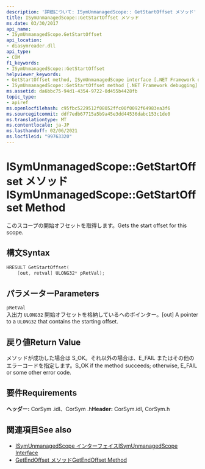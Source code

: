 ```yaml
---
description: '詳細について: ISymUnmanagedScope:: GetStartOffset メソッド'
title: ISymUnmanagedScope::GetStartOffset メソッド
ms.date: 03/30/2017
api_name:
- ISymUnmanagedScope.GetStartOffset
api_location:
- diasymreader.dll
api_type:
- COM
f1_keywords:
- ISymUnmanagedScope::GetStartOffset
helpviewer_keywords:
- GetStartOffset method, ISymUnmanagedScope interface [.NET Framework debugging]
- ISymUnmanagedScope::GetStartOffset method [.NET Framework debugging]
ms.assetid: da6bbc75-94d1-4354-9722-0d455b4428fb
topic_type:
- apiref
ms.openlocfilehash: c95fbc5229512f08052ffc00f0092f64983ea3f6
ms.sourcegitcommit: ddf7edb67715a5b9a45e3dd44536dabc153c1de0
ms.translationtype: MT
ms.contentlocale: ja-JP
ms.lasthandoff: 02/06/2021
ms.locfileid: "99763320"
---
```

# <a name="isymunmanagedscopegetstartoffset-method"></a><span data-ttu-id="0b8b1-103">ISymUnmanagedScope::GetStartOffset メソッド</span><span class="sxs-lookup"><span data-stu-id="0b8b1-103">ISymUnmanagedScope::GetStartOffset Method</span></span>

<span data-ttu-id="0b8b1-104">このスコープの開始オフセットを取得します。</span><span class="sxs-lookup"><span data-stu-id="0b8b1-104">Gets the start offset for this scope.</span></span>  
  
## <a name="syntax"></a><span data-ttu-id="0b8b1-105">構文</span><span class="sxs-lookup"><span data-stu-id="0b8b1-105">Syntax</span></span>  
  
```cpp  
HRESULT GetStartOffset(  
    [out, retval] ULONG32* pRetVal);  
```  
  
## <a name="parameters"></a><span data-ttu-id="0b8b1-106">パラメーター</span><span class="sxs-lookup"><span data-stu-id="0b8b1-106">Parameters</span></span>  

 `pRetVal`  
 <span data-ttu-id="0b8b1-107">入出力 `ULONG32` 開始オフセットを格納しているへのポインター。</span><span class="sxs-lookup"><span data-stu-id="0b8b1-107">[out] A pointer to a `ULONG32` that contains the starting offset.</span></span>  
  
## <a name="return-value"></a><span data-ttu-id="0b8b1-108">戻り値</span><span class="sxs-lookup"><span data-stu-id="0b8b1-108">Return Value</span></span>  

 <span data-ttu-id="0b8b1-109">メソッドが成功した場合は S_OK。それ以外の場合は、E_FAIL またはその他のエラーコードを指定します。</span><span class="sxs-lookup"><span data-stu-id="0b8b1-109">S_OK if the method succeeds; otherwise, E_FAIL or some other error code.</span></span>  
  
## <a name="requirements"></a><span data-ttu-id="0b8b1-110">要件</span><span class="sxs-lookup"><span data-stu-id="0b8b1-110">Requirements</span></span>  

 <span data-ttu-id="0b8b1-111">**ヘッダー:** CorSym .idl、CorSym .h</span><span class="sxs-lookup"><span data-stu-id="0b8b1-111">**Header:** CorSym.idl, CorSym.h</span></span>  
  
## <a name="see-also"></a><span data-ttu-id="0b8b1-112">関連項目</span><span class="sxs-lookup"><span data-stu-id="0b8b1-112">See also</span></span>

- [<span data-ttu-id="0b8b1-113">ISymUnmanagedScope インターフェイス</span><span class="sxs-lookup"><span data-stu-id="0b8b1-113">ISymUnmanagedScope Interface</span></span>](isymunmanagedscope-interface.md)
- [<span data-ttu-id="0b8b1-114">GetEndOffset メソッド</span><span class="sxs-lookup"><span data-stu-id="0b8b1-114">GetEndOffset Method</span></span>](isymunmanagedscope-getendoffset-method.md)
